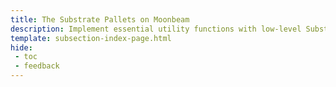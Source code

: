 ```yaml
---
title: The Substrate Pallets on Moonbeam
description: Implement essential utility functions with low-level Substrate interfaces for batching transactions and sending calls via derivative accounts.
template: subsection-index-page.html
hide: 
 - toc
 - feedback
---
```


